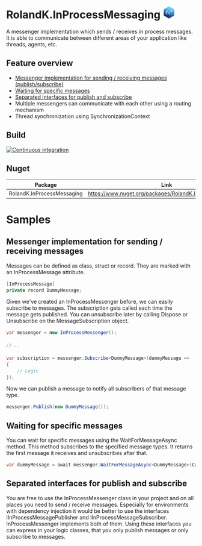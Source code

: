 # RolandK.InProcessMessaging <img src="assets/Logo_128.png" width="32" />
A messenger implementation which sends / receives in process messages. It is able to communicate between different areas of your application like threads, agents, etc.

## Feature overview
- [Messenger implementation for sending / receiving messages (publish/subscribe)](#messenger-implementation-for-sending--receiving-messages)
- [Waiting for specific messages](#waiting-for-specific-messages)
- [Separated interfaces for publish and subscribe](#waiting-for-specific-messages)
- Multiple messengers can communicate with each other using a routing mechanism
- Thread synchronization using SynchronizationContext

## Build
[![Continuous integration](https://github.com/RolandKoenig/RolandK.InProcessMessaging/actions/workflows/continuous-integration.yml/badge.svg)](https://github.com/RolandKoenig/RolandK.InProcessMessaging/actions/workflows/continuous-integration.yml)

## Nuget
| Package                    | Link                                                      |
|----------------------------|-----------------------------------------------------------|
| RolandK.InProcessMessaging | https://www.nuget.org/packages/RolandK.InProcessMessaging |

# Samples
## Messenger implementation for sending / receiving messages
Messages can be defined as class, struct or record. They are marked with an InProcessMessage attribute.
```csharp
[InProcessMessage]
private record DummyMessage;
```

Given we've created an InProcessMessenger before, we can easily subscribe to messages. The subscription gets called
each time the message gets published. You can unsubscribe later by calling Dispose or Unsubscribe on the
MessageSubscription object.
```csharp
var messenger = new InProcessMessenger();

//...

var subscription = messenger.Subscribe<DummyMessage>(dummyMessage => 
{
    // Logic
});
```

Now we can publish a message to notify all subscribers of that message type.
```csharp
messenger.Publish(new DummyMessage());
```

## Waiting for specific messages
You can wait for specific messages using the WaitForMessageAsync method. This method subscribes to
the specified message types. It returns the first message it receives and unsubscribes after that.
```csharp
var dummyMessage = await messenger.WaitForMessageAsync<DummyMessage>(CancellationToken.None);
```

## Separated interfaces for publish and subscribe
You are free to use the InProcessMessenger class in your project and on all places you need to send / receive
messages. Especially for environments with dependency injection it would be better to use the interfaces
IInProcessMessagePublisher and IInProcessMessageSubscriber. InProcessMessenger implements both of them. Using these interfaces
you can express in your logic classes, that you only publish messages or only subscribe to messages.